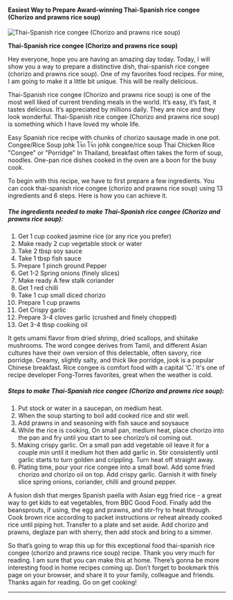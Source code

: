             

#### Easiest Way to Prepare Award-winning Thai-Spanish rice congee (Chorizo and prawns rice soup)

![Thai-Spanish rice congee (Chorizo and prawns rice soup)](https://img-global.cpcdn.com/recipes/b09fdc8a2ebf13aa/751x532cq70/thai-spanish-rice-congee-chorizo-and-prawns-rice-soup-recipe-main-photo.jpg)

**Thai-Spanish rice congee (Chorizo and prawns rice soup)**

Hey everyone, hope you are having an amazing day today. Today, I will show you a way to prepare a distinctive dish, thai-spanish rice congee (chorizo and prawns rice soup). One of my favorites food recipes. For mine, I am going to make it a little bit unique. This will be really delicious.

Thai-Spanish rice congee (Chorizo and prawns rice soup) is one of the most well liked of current trending meals in the world. It’s easy, it’s fast, it tastes delicious. It’s appreciated by millions daily. They are nice and they look wonderful. Thai-Spanish rice congee (Chorizo and prawns rice soup) is something which I have loved my whole life.

Easy Spanish rice recipe with chunks of chorizo sausage made in one pot. Congee/Rice Soup johk โจ๊ก โจ๊ก johk congee/rice soup Thai Chicken Rice "Congee" or "Porridge" In Thailand, breakfast often takes the form of soup, noodles. One-pan rice dishes cooked in the oven are a boon for the busy cook.

To begin with this recipe, we have to first prepare a few ingredients. You can cook thai-spanish rice congee (chorizo and prawns rice soup) using 13 ingredients and 6 steps. Here is how you can achieve it.

##### The ingredients needed to make Thai-Spanish rice congee (Chorizo and prawns rice soup):

1.  Get 1 cup cooked jasmine rice (or any rice you prefer)
2.  Make ready 2 cup vegetable stock or water
3.  Take 2 tbsp soy sauce
4.  Take 1 tbsp fish sauce
5.  Prepare 1 pinch ground Pepper
6.  Get 1-2 Spring onions (finely slices)
7.  Make ready A few stalk coriander
8.  Get 1 red chilli
9.  Take 1 cup small diced chorizo
10.  Prepare 1 cup prawns
11.  Get Crispy garlic
12.  Prepare 3-4 cloves garlic (crushed and finely chopped)
13.  Get 3-4 tbsp cooking oil

It gets umami flavor from dried shrimp, dried scallops, and shiitake mushrooms. The word congee derives from Tamil, and different Asian cultures have their own version of this delectable, often savory, rice porridge. Creamy, slightly salty, and thick like porridge, jook is a popular Chinese breakfast. Rice congee is comfort food with a capital 'C.' It's one of recipe developer Fong-Torres favorites, great when the weather is cold.

##### Steps to make Thai-Spanish rice congee (Chorizo and prawns rice soup):

1.  Put stock or water in a saucepan, on medium heat.
2.  When the soup starting to boil add cooked rice and stir well.
3.  Add prawns in and seasoning with fish sauce and soysauce
4.  While the rice is cooking, On small pan, medium heat, place chorizo into the pan and fry until you start to see chorizo’s oil coming out.
5.  Making crispy garlic. On a small pan add vegetable oil leave it for a couple min until it medium hot then add garlic in. Stir consistently until garlic starts to turn golden and crippling. Turn heat off straight away.
6.  Plating time, pour your rice congee into a small bowl. Add some fried chorizo and chorizo oil on top. Add crispy garlic. Garnish it with finely slice spring onions, coriander, chilli and ground pepper.

A fusion dish that merges Spanish paella with Asian egg fried rice - a great way to get kids to eat vegetables, from BBC Good Food. Finally add the beansprouts, if using, the egg and prawns, and stir-fry to heat through. Cook brown rice according to packet instructions or reheat already cooked rice until piping hot. Transfer to a plate and set aside. Add chorizo and prawns, deglaze pan with sherry, then add stock and bring to a simmer.

So that’s going to wrap this up for this exceptional food thai-spanish rice congee (chorizo and prawns rice soup) recipe. Thank you very much for reading. I am sure that you can make this at home. There’s gonna be more interesting food in home recipes coming up. Don’t forget to bookmark this page on your browser, and share it to your family, colleague and friends. Thanks again for reading. Go on get cooking!

* * *
